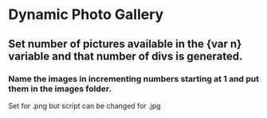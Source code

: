 # Dynamic Photo Gallery

## Set number of pictures available in the {var n} variable and that number of divs is generated.

### Name the images in incrementing numbers starting at 1 and put them in the images folder. 

Set for .png but script can be changed for .jpg

